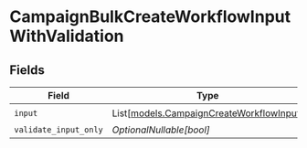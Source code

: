 # CampaignBulkCreateWorkflowInputWithValidation


## Fields

| Field                                                                                | Type                                                                                 | Required                                                                             | Description                                                                          |
| ------------------------------------------------------------------------------------ | ------------------------------------------------------------------------------------ | ------------------------------------------------------------------------------------ | ------------------------------------------------------------------------------------ |
| `input`                                                                              | List[[models.CampaignCreateWorkflowInput](../models/campaigncreateworkflowinput.md)] | :heavy_check_mark:                                                                   | N/A                                                                                  |
| `validate_input_only`                                                                | *OptionalNullable[bool]*                                                             | :heavy_minus_sign:                                                                   | N/A                                                                                  |